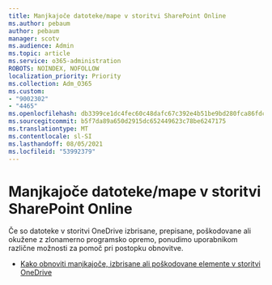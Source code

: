 ```yaml
---
title: Manjkajoče datoteke/mape v storitvi SharePoint Online
ms.author: pebaum
author: pebaum
manager: scotv
ms.audience: Admin
ms.topic: article
ms.service: o365-administration
ROBOTS: NOINDEX, NOFOLLOW
localization_priority: Priority
ms.collection: Adm_O365
ms.custom:
- "9002302"
- "4465"
ms.openlocfilehash: db3399ce1dc4fec60c48dafc67c392e4b51be9bd280fca86fdc3ef3b56ed1c6e
ms.sourcegitcommit: b5f7da89a650d2915dc652449623c78be6247175
ms.translationtype: MT
ms.contentlocale: sl-SI
ms.lasthandoff: 08/05/2021
ms.locfileid: "53992379"
---
```

# <a name="missing-filesfolders-in-sharepoint-online"></a>Manjkajoče datoteke/mape v storitvi SharePoint Online

Če so datoteke v storitvi OneDrive izbrisane, prepisane, poškodovane ali okužene z zlonamerno programsko opremo, ponudimo uporabnikom različne možnosti za pomoč pri postopku obnovitve.

- [Kako obnoviti manjkajoče, izbrisane ali poškodovane elemente v storitvi OneDrive](https://go.microsoft.com/fwlink/?linkid=2125166)
